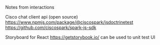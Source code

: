 Notes from interactions

Cisco chat client api (open source)
https://www.npmjs.com/package/@ciscospark/jsdoctrinetest
https://github.com/ciscospark/spark-js-sdk

Storyboard for React
https://getstorybook.io/ can be used to unit test UI
